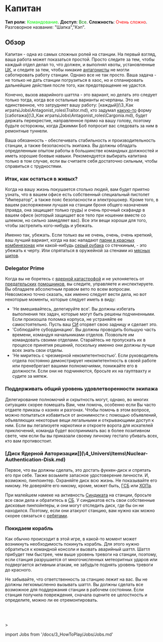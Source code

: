 # Капитан
**Тип роли**: <font color="#green">Командование</font>. **Доступ**: <font color="green">Все</font>. **Сложность**: <font color="Red">Очень сложно</font>. Разговорное название: "Шапка","Кэп".


## Обзор

Капитан - одна из самых сложных ролей на станции. На первый взгляд, ваша работа может показаться простой. Просто следите за тем, чтобы каждый отдел делал то, что должен, и выполнял квоты, установленные [ЦК](\3_HowToPlay\Jobs\Protagonist_roles\Centcom_roles\Central-Command-Officer.md), и следите за тем, чтобы никакие [антагонисты](\3_HowToPlay\Jobs\Antagonist_roles\Antagonist_roles.md) не могли саботировать работу станции. Однако все не так просто. Ваша задача - не только не дать станции погрузиться в хаос, но и спланировать дальнейшие действия после того, как предотвращение не удастся.

Конечно, вызов аварийного шаттла - это вариант, но делать это следует только тогда, когда все остальные варианты исчерпаны. Это не единственное, что затрудняет вашу работу: [каждый](\3_Как играть\Jobs\Antagonist_roles\Traitor.md), кто задумал [какую-то](Nuclear-Emergency.md) форму [саботажа](\3_Как играть\Jobs\Antagonist_roles\Cargonia.md), будет держать перекрестие, направленное прямо на вашу голову, поэтому будьте осторожны, когда Джимми Боб попросит вас следовать за ним в ремонтные туннели.

Ваша обязанность - обеспечивать стабильность и производительность станции, а также безопасность экипажа. Вы должны обладать определенным опытом работы в большинстве командных должностей и иметь хорошие боевые навыки. Рекомендуется выбирать капитана только в том случае, если вы считаете себя достаточно сильным, чтобы справиться с трудностями.
### Итак, как остаться в живых?

Когда на вашу жизнь покушается столько людей, вам будет приятно узнать, что в вашем офисе есть собственный специальный пистолет "Император", а также пояс безопасности и электрошокер. Кроме того, в вашем распоряжении лучшая на станции броня общего назначения (правда, она защищает только грудь) и очень прочный скафандр в вашем офисе (который защищает все тело при ношении вместе со шлемом, но сильно замедляет вас). Все эти вещи хороши для того, чтобы застрелить кого-нибудь и убежать.

Именно так, убежать. Если только вы не очень, очень, очень крепкий, ваш лучший вариант, когда на вас нападают [парни в красных комбинезонах](Nuclear-Emergency.md) или какой-нибудь [серый рубака](\3_HowToPlay\Jobs\Service_roles\Assistant.md) со стечкиным, - это убежать к черту. Или спрятаться в оружейной за стенами из [мясных щитов](\3_HowToPlay\Jobs\Security_roles\Security-Officer.md).


### Delegator Prime


Когда вы не боретесь с [ядерной катастрофой](\3_HowToPlay\Jobs\Antagonist_roles\Traitor.md) и не уклоняетесь от [предательских](\3_HowToPlay\Jobs\Antagonist_roles\Traitor.md) [помощников](\3_HowToPlay\Jobs\Service_roles\Assistant.md), вы следите, управляете и инспектируете. Вы обладаете абсолютным правом вето по всем вопросам. Невозможно точно сказать, как именно следует вести дела, но вот некоторые моменты, которые следует иметь в виду:

- 'Не вмешивайтесь, делегируйте все'. Вы должны избегать выполнения тех задач, которые могут быть решены подчиненными. Если произошла поломка корпуса, не устраняйте ее самостоятельно. Пусть ваш [CИ](\3_HowToPlay\Jobs\Engineering_roles\Chief-Engineer.md) оторвет свою задницу и сделает это.
- 'Соблюдайте субординацию'. Вы должны проводить большую часть времени, командуя начальниками отделов. Позвольте им командовать своими отделами. Старайтесь не пропускать их в процессе принятия решений, поскольку именно они должны лучше всех знать свои отделы.
- 'Не миритесь с чрезмерной некомпетентностью'. Если руководитель отдела постоянно демонстрирует некомпетентность в своей работе или пренебрегает вашими полномочиями, понижайте его в должности. Если они не подчиняются, бросьте их на гауптвахту и судите за мятеж.


### Поддерживать общий уровень удовлетворенности экипажа

Делегирование полномочий и скрытность могут, однако, во многих ситуациях скорее помешать Вам, чем помочь, особенно если Вы часто отдаете приказы о казнях и разгонах. Чтобы помочь в этом вопросе, можно попытаться избавиться от анонимности с помощью объявлений, объявляющих некоторые вещи легальными и открывающими доступ к ним. Если вы легализуете наркотики и откроете ворота для искателей приключений, команда будет воспринимать вас в более позитивном свете, чем если бы вы приказали своему личному гестапо убивать всех, кто вам противостоит.


### [Диск Ядерной Авторизации]](\4_Univers\Items\Nuclear-Authentication-Disk.md)


Первое, что вы должны сделать, это достать фуккен-диск и спрятать его при себе. Также возьмите запасное удостоверение личности. И, возможно, пинпоинтер. Охраняйте диск всю жизнь. Не показывайте его никому. Не доверяйте его никому, кроме, может быть, [ГСБ](\3_HowToPlay\Jobs\Security_roles\Security-Officer.md) или [ХОПа](\3_HowToPlay\Jobs\Command_roles\Head-of-Personnel.md).

При малейшем намеке на активность [Синдиката](\3_HowToPlay\Jobs\Security_roles\Security-Officer.md) на станции, бросьте все свои дела и обратитесь в [СБ](\3_HowToPlay\Jobs\Security_roles\Security-Officer.md). У синдикатов есть свои собственные дисковые пинпойнтеры, и они могут отследить диск, где бы он ни находился. Поэтому, если они атакуют станцию, вам нужно как можно скорее связаться с [ребятами](\3_HowToPlay\Jobs\Security_roles\Security-Officer.md).


### Покидаем корабль


Как обычно происходит в этой игре, в какой-то момент может возникнуть необходимость покинуть корабль. Для этого нужно обратиться к командной консоли и вызвать аварийный шаттл. Шаттл прибудет тем быстрее, чем выше уровень тревоги на станции, поэтому, если станция разрушается от многочисленных метеоритных ударов или подвергается активным атакам, не забудьте поднять уровень тревоги до красного.

Не забывайте, что ответственность за станцию лежит на вас. Вы не должны легкомысленно вызывать шаттл. Вы должны сделать все возможное для поддержания станции в рабочем состоянии. Если станция получила повреждения, сначала оцените ее целостность и определите, можно ли ее отремонтировать.

  <br/>
<br/>
<br/>>

import Jobs from '/docs/3_HowToPlay/Jobs/Jobs.md'

<Jobs />

